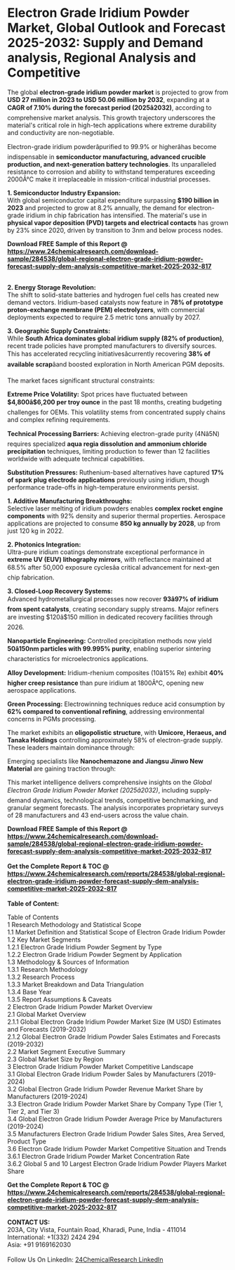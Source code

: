 <h1>Electron Grade Iridium Powder Market, Global Outlook and Forecast 2025-2032: Supply and Demand analysis, Regional Analysis and Competitive</h1><p>The global <strong>electron-grade iridium powder market</strong> is projected to grow from <strong>USD 27 million in 2023 to USD 50.06 million by 2032</strong>, expanding at a <strong>CAGR of 7.10% during the forecast period (2025â2032)</strong>, according to comprehensive market analysis. This growth trajectory underscores the material's critical role in high-tech applications where extreme durability and conductivity are non-negotiable.</p><p>Electron-grade iridium powderâpurified to 99.9% or higherâhas become indispensable in <strong>semiconductor manufacturing, advanced crucible production, and next-generation battery technologies</strong>. Its unparalleled resistance to corrosion and ability to withstand temperatures exceeding 2000Â°C make it irreplaceable in mission-critical industrial processes.</p><p><strong>1. Semiconductor Industry Expansion:</strong><br>
With global semiconductor capital expenditure surpassing <strong>$190 billion in 2023</strong> and projected to grow at 8.2% annually, the demand for electron-grade iridium in chip fabrication has intensified. The material's use in <strong>physical vapor deposition (PVD) targets and electrical contacts</strong> has grown by 23% since 2020, driven by transition to 3nm and below process nodes.</p><div><b>Download FREE Sample of this Report @ 
            <a href="https://www.24chemicalresearch.com/download-sample/284538/global-regional-electron-grade-iridium-powder-forecast-supply-dem-analysis-competitive-market-2025-2032-817">
            https://www.24chemicalresearch.com/download-sample/284538/global-regional-electron-grade-iridium-powder-forecast-supply-dem-analysis-competitive-market-2025-2032-817</a></b></div><br><p><strong>2. Energy Storage Revolution:</strong><br>
The shift to solid-state batteries and hydrogen fuel cells has created new demand vectors. Iridium-based catalysts now feature in <strong>78% of prototype proton-exchange membrane (PEM) electrolyzers</strong>, with commercial deployments expected to require 2.5 metric tons annually by 2027.</p><p><strong>3. Geographic Supply Constraints:</strong><br>
While <strong>South Africa dominates global iridium supply (82% of production)</strong>, recent trade policies have prompted manufacturers to diversify sources. This has accelerated recycling initiativesâcurrently recovering <strong>38% of available scrap</strong>âand boosted exploration in North American PGM deposits.</p><p>The market faces significant structural constraints:</p><p><strong>Extreme Price Volatility:</strong> Spot prices have fluctuated between <strong>$4,800â$6,200 per troy ounce</strong> in the past 18 months, creating budgeting challenges for OEMs. This volatility stems from concentrated supply chains and complex refining requirements.</p><p><strong>Technical Processing Barriers:</strong> Achieving electron-grade purity (4Nâ5N) requires specialized <strong>aqua regia dissolution and ammonium chloride precipitation</strong> techniques, limiting production to fewer than 12 facilities worldwide with adequate technical capabilities.</p><p><strong>Substitution Pressures:</strong> Ruthenium-based alternatives have captured <strong>17% of spark plug electrode applications</strong> previously using iridium, though performance trade-offs in high-temperature environments persist.</p><p><strong>1. Additive Manufacturing Breakthroughs:</strong><br>
Selective laser melting of iridium powders enables <strong>complex rocket engine components</strong> with 92% density and superior thermal properties. Aerospace applications are projected to consume <strong>850 kg annually by 2028</strong>, up from just 120 kg in 2022.</p><p><strong>2. Photonics Integration:</strong><br>
Ultra-pure iridium coatings demonstrate exceptional performance in <strong>extreme UV (EUV) lithography mirrors</strong>, with reflectance maintained at 68.5% after 50,000 exposure cyclesâa critical advancement for next-gen chip fabrication.</p><p><strong>3. Closed-Loop Recovery Systems:</strong><br>
Advanced hydrometallurgical processes now recover <strong>93â97% of iridium from spent catalysts</strong>, creating secondary supply streams. Major refiners are investing $120â$150 million in dedicated recovery facilities through 2026.</p><p><strong>Nanoparticle Engineering:</strong> Controlled precipitation methods now yield <strong>50â150nm particles with 99.995% purity</strong>, enabling superior sintering characteristics for microelectronics applications.</p><p><strong>Alloy Development:</strong> Iridium-rhenium composites (10â15% Re) exhibit <strong>40% higher creep resistance</strong> than pure iridium at 1800Â°C, opening new aerospace applications.</p><p><strong>Green Processing:</strong> Electrowinning techniques reduce acid consumption by <strong>62% compared to conventional refining</strong>, addressing environmental concerns in PGMs processing.</p><p>The market exhibits an <strong>oligopolistic structure</strong>, with <strong>Umicore, Heraeus, and Tanaka Holdings</strong> controlling approximately 58% of electron-grade supply. These leaders maintain dominance through:</p><p>Emerging specialists like <strong>Nanochemazone and Jiangsu Jinwo New Material</strong> are gaining traction through:</p><p>This market intelligence delivers comprehensive insights on the <em>Global Electron Grade Iridium Powder Market (2025â2032)</em>, including supply-demand dynamics, technological trends, competitive benchmarking, and granular segment forecasts. The analysis incorporates proprietary surveys of 28 manufacturers and 43 end-users across the value chain.</p><div><b>Download FREE Sample of this Report @ 
            <a href="https://www.24chemicalresearch.com/download-sample/284538/global-regional-electron-grade-iridium-powder-forecast-supply-dem-analysis-competitive-market-2025-2032-817">
            https://www.24chemicalresearch.com/download-sample/284538/global-regional-electron-grade-iridium-powder-forecast-supply-dem-analysis-competitive-market-2025-2032-817</a></b></div><br><div><b>Get the Complete Report & TOC @ 
            <a href="https://www.24chemicalresearch.com/reports/284538/global-regional-electron-grade-iridium-powder-forecast-supply-dem-analysis-competitive-market-2025-2032-817">
            https://www.24chemicalresearch.com/reports/284538/global-regional-electron-grade-iridium-powder-forecast-supply-dem-analysis-competitive-market-2025-2032-817</a></b></div><br>
            <b>Table of Content:</b><p>Table of Contents<br />
1 Research Methodology and Statistical Scope<br />
1.1 Market Definition and Statistical Scope of Electron Grade Iridium Powder<br />
1.2 Key Market Segments<br />
1.2.1 Electron Grade Iridium Powder Segment by Type<br />
1.2.2 Electron Grade Iridium Powder Segment by Application<br />
1.3 Methodology & Sources of Information<br />
1.3.1 Research Methodology<br />
1.3.2 Research Process<br />
1.3.3 Market Breakdown and Data Triangulation<br />
1.3.4 Base Year<br />
1.3.5 Report Assumptions & Caveats<br />
2 Electron Grade Iridium Powder Market Overview<br />
2.1 Global Market Overview<br />
2.1.1 Global Electron Grade Iridium Powder Market Size (M USD) Estimates and Forecasts (2019-2032)<br />
2.1.2 Global Electron Grade Iridium Powder Sales Estimates and Forecasts (2019-2032)<br />
2.2 Market Segment Executive Summary<br />
2.3 Global Market Size by Region<br />
3 Electron Grade Iridium Powder Market Competitive Landscape<br />
3.1 Global Electron Grade Iridium Powder Sales by Manufacturers (2019-2024)<br />
3.2 Global Electron Grade Iridium Powder Revenue Market Share by Manufacturers (2019-2024)<br />
3.3 Electron Grade Iridium Powder Market Share by Company Type (Tier 1, Tier 2, and Tier 3)<br />
3.4 Global Electron Grade Iridium Powder Average Price by Manufacturers (2019-2024)<br />
3.5 Manufacturers Electron Grade Iridium Powder Sales Sites, Area Served, Product Type<br />
3.6 Electron Grade Iridium Powder Market Competitive Situation and Trends<br />
3.6.1 Electron Grade Iridium Powder Market Concentration Rate<br />
3.6.2 Global 5 and 10 Largest Electron Grade Iridium Powder Players Market Share </p><div><b>Get the Complete Report & TOC @ 
            <a href="https://www.24chemicalresearch.com/reports/284538/global-regional-electron-grade-iridium-powder-forecast-supply-dem-analysis-competitive-market-2025-2032-817">
            https://www.24chemicalresearch.com/reports/284538/global-regional-electron-grade-iridium-powder-forecast-supply-dem-analysis-competitive-market-2025-2032-817</a></b></div><br><b>CONTACT US:</b><br>
            203A, City Vista, Fountain Road, Kharadi, Pune, India - 411014<br>
            International: +1(332) 2424 294<br>
            Asia: +91 9169162030 <br><br>
            Follow Us On LinkedIn: <a href="https://www.linkedin.com/company/24chemicalresearch/">24ChemicalResearch LinkedIn</a>